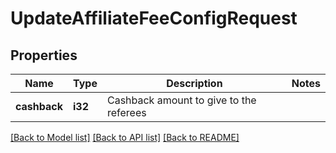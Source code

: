 # UpdateAffiliateFeeConfigRequest

## Properties

Name | Type | Description | Notes
------------ | ------------- | ------------- | -------------
**cashback** | **i32** | Cashback amount to give to the referees | 

[[Back to Model list]](../README.md#documentation-for-models) [[Back to API list]](../README.md#documentation-for-api-endpoints) [[Back to README]](../README.md)


